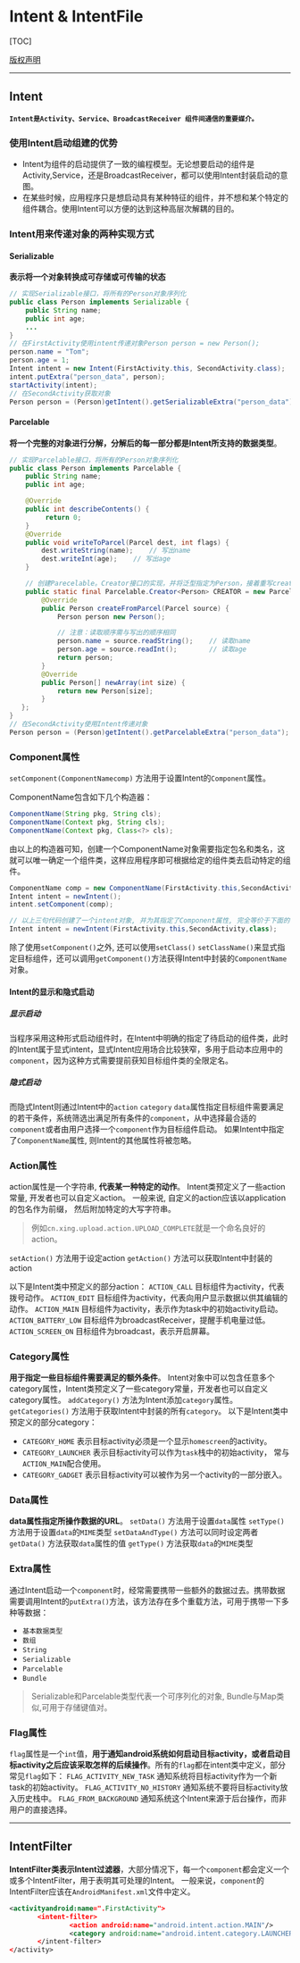 # Intent & IntentFile


[TOC]

[版权声明](http://blog.csdn.net/zhaofangyuan/article/details/7962429)

---

## Intent

**`Intent是Activity、Service、BroadcastReceiver 组件间通信的重要媒介。`**

### 使用Intent启动组建的优势
- Intent为组件的启动提供了一致的编程模型。无论想要启动的组件是Activity,Service，还是BroadcastReceiver，都可以使用Intent封装启动的意图。
- 在某些时候，应用程序只是想启动具有某种特征的组件，并不想和某个特定的组件耦合。使用Intent可以方便的达到这种高层次解耦的目的。

### Intent用来传递对象的两种实现方式
#### Serializable
**表示将一个对象转换成可存储或可传输的状态**
```java
// 实现Serializable接口，将所有的Person对象序列化
public class Person implements Serializable {
    public String name;
    public int age;
    ...
}
// 在FirstActivity使用intent传递对象Person person = new Person();
person.name = "Tom";
person.age = 1;
Intent intent = new Intent(FirstActivity.this, SecondActivity.class);
intent.putExtra("person_data", person);
startActivity(intent);
// 在SecondActivity获取对象
Person person = (Person)getIntent().getSerializableExtra("person_data");
```
#### Parcelable
**将一个完整的对象进行分解，分解后的每一部分都是Intent所支持的数据类型**。
```java
// 实现Parcelable接口，将所有的Person对象序列化
public class Person implements Parcelable {
    public String name;
    public int age;

    @Override
    public int describeContents() {
         return 0;
    }
    @Override
    public void writeToParcel(Parcel dest, int flags) {
        dest.writeString(name);    // 写出name
        dest.writeInt(age);    // 写出age
    }

    // 创建Parecelable。Creator接口的实现，并将泛型指定为Person，接着重写createFromParcel()和newArray()方法
    public static final Parcelable.Creator<Person> CREATOR = new Parcelable.Creator<Person>() {
        @Override
        public Person createFromParcel(Parcel source) {
            Person person new Person();

            // 注意：读取顺序需与写出的顺序相同
            person.name = source.readString();    // 读取name
            person.age = source.readInt();        // 读取age
            return person;
        }
        @Override
        public Person[] newArray(int size) {
            return new Person[size];
        }
   };
}
// 在SecondActivity使用Intent传递对象
Person person = (Person)getIntent().getParcelableExtra("person_data");
```

### Component属性
`setComponent(ComponentNamecomp)` 方法用于设置Intent的`Component`属性。

ComponentName包含如下几个构造器：
```java
ComponentName(String pkg, String cls);
ComponentName(Context pkg, String cls);
ComponentName(Context pkg, Class<?> cls);
```

由以上的构造器可知，创建一个ComponentName对象需要指定包名和类名，这就可以唯一确定一个组件类，这样应用程序即可根据给定的组件类去启动特定的组件。
```java
ComponentName comp = new ComponentName(FirstActivity.this,SecondActivity.class);
Intent intent = newIntent();
intent.setComponent(comp);

// 以上三句代码创建了一个intent对象, 并为其指定了Component属性, 完全等价于下面的代码
Intent intent = newIntent(FirstActivity.this,SecondActivity,class);
```
除了使用`setComponent()`之外, 还可以使用`setClass()` `setClassName()`来显式指定目标组件，还可以调用`getComponent()`方法获得Intent中封装的`ComponentName`对象。
#### Intent的显示和隐式启动
##### 显示启动
当程序采用这种形式启动组件时，在Intent中明确的指定了待启动的组件类，此时的Intent属于显式intent，显式Intent应用场合比较狭窄，多用于启动本应用中的`component`，因为这种方式需要提前获知目标组件类的全限定名。
##### 隐式启动
而隐式Intent则通过Intent中的`action` `category` `data`属性指定目标组件需要满足的若干条件，系统筛选出满足所有条件的`component`，从中选择最合适的`component`或者由用户选择一个`component`作为目标组件启动。
如果Intent中指定了`ComponentName`属性, 则Intent的其他属性将被忽略。

### Action属性
action属性是一个字符串, **代表某一种特定的动作**。 
Intent类预定义了一些action常量, 开发者也可以自定义action。
一般来说, 自定义的action应该以application的包名作为前缀， 然后附加特定的大写字符串。
>例如`cn.xing.upload.action.UPLOAD_COMPLETE`就是一个命名良好的action。

`setAction()` 方法用于设定action
`getAction()` 方法可以获取Intent中封装的action

以下是Intent类中预定义的部分action：
`ACTION_CALL` 目标组件为activity，代表拨号动作。
`ACTION_EDIT` 目标组件为activity，代表向用户显示数据以供其编辑的动作。
`ACTION_MAIN` 目标组件为activity，表示作为task中的初始activity启动。
`ACTION_BATTERY_LOW` 目标组件为broadcastReceiver，提醒手机电量过低。
`ACTION_SCREEN_ON` 目标组件为broadcast，表示开启屏幕。

### Category属性
**用于指定一些目标组件需要满足的额外条件**。
Intent对象中可以包含任意多个category属性，Intent类预定义了一些category常量，开发者也可以自定义category属性。
`addCategory()` 方法为Intent添加`category`属性。
`getCategories()` 方法用于获取Intent中封装的所有`category`。
以下是Intent类中预定义的部分category：
- `CATEGORY_HOME` 表示目标activity必须是一个显示`homescreen`的activity。
- `CATEGORY_LAUNCHER` 表示目标activity可以作为`task`栈中的初始activity，
  常与`ACTION_MAIN`配合使用。
- `CATEGORY_GADGET` 表示目标activity可以被作为另一个activity的一部分嵌入。


### Data属性
**data属性指定所操作数据的URL**。
`setData()` 方法用于设置`data`属性
`setType()` 方法用于设置`data`的`MIME`类型
`setDataAndType()` 方法可以同时设定两者
`getData()` 方法获取`data`属性的值
`getType()` 方法获取`data`的`MIME`类型

### Extra属性
通过Intent启动一个`component`时，经常需要携带一些额外的数据过去。携带数据需要调用Intent的`putExtra()`方法，该方法存在多个重载方法，可用于携带一下多种等数据：
- `基本数据类型`
- `数组`
- `String`
- `Serializable`
- `Parcelable`
- `Bundle`
>Serializable和Parcelable类型代表一个可序列化的对象, Bundle与Map类似,可用于存储键值对。

### Flag属性
`flag`属性是一个`int`值，**用于通知android系统如何启动目标activity，或者启动目标activity之后应该采取怎样的后续操作**。所有的`flag`都在intent类中定义，部分常见`flag`如下：
`FLAG_ACTIVITY_NEW_TASK` 通知系统将目标activity作为一个新task的初始activity。
`FLAG_ACTIVITY_NO_HISTORY` 通知系统不要将目标activity放入历史栈中。
`FLAG_FROM_BACKGROUND` 通知系统这个Intent来源于后台操作，而非用户的直接选择。

---
## IntentFilter
**IntentFilter类表示Intent过滤器**，大部分情况下，每一个`component`都会定义一个或多个IntentFilter，用于表明其可处理的Intent。
一般来说，`component`的IntentFilter应该在`AndroidManifest.xml`文件中定义。
```xml
<activityandroid:name=".FirstActivity">
       <intent-filter>
               <action android:name="android.intent.action.MAIN"/>
               <category android:name="android.intent.category.LAUNCHER"/>
       </intent-filter>
</activity>
```

